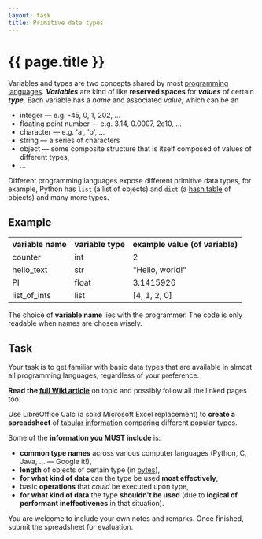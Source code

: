 ```yaml
---
layout: task
title: Primitive data types
---
```

{{ page.title }}
================

Variables and types are two concepts shared by most
[programming languages](http://en.wikipedia.org/wiki/Programming_language).
**_Variables_** are kind of like **reserved spaces** for **_values_** of
certain **_type_**. Each variable has a _name_ and associated _value_, which can be an

* integer — e.g. -45, 0, 1, 202, ...
* floating point number — e.g. 3.14, 0.0007, 2e10, ...
* character — e.g. 'a', 'b', ...
* string — a series of characters
* object — some composite structure that is itself composed of values of different types,
* ...

Different programming languages expose different primitive data types,
for example, Python has `list` (a list of objects) and `dict` (a [hash table](http://www.youtube.com/watch?v=MfhjkfocRR0)
of objects) and many more types.

Example
-------
<table>
<tr><th>variable name</th><th>variable type</th><th>example value (of variable)</th></tr>
<tr><td>counter</td><td>int</td><td>2</td></tr>
<tr><td>hello_text</td><td>str</td><td>"Hello, world!"</td></tr>
<tr><td>PI</td><td>float</td><td>3.1415926</td></tr>
<tr><td>list_of_ints</td><td>list</td><td>[4, 1, 2, 0]</td></tr>
</table>

The choice of **variable name** lies with the programmer. The code is only readable when names are chosen wisely.

Task
----
Your task is to get familiar with basic data types that are available in
almost all programming languages, regardless of your preference.

**Read the [full Wiki article](http://en.wikipedia.org/wiki/Primitive_data_type)**
on topic and possibly follow all the linked pages too.

Use LibreOffice Calc (a solid Microsoft Excel replacement) to **create a spreadsheet**
of [tabular information](http://en.wikipedia.org/wiki/Table_%28information%29)
comparing different popular types.

Some of the **information you MUST include** is:

* **common type names** across various computer languages (Python, C, Java, ... — Google it!),
* **length** of objects of certain type (in [bytes](http://simplyted.blogspot.com/2005/12/how-to-visualize-data.html)),
* **for what kind of data** can the type be used **most effectively**,
* basic **operations** that _could_ be executed upon type,
* **for what kind of data** the type **shouldn't be used** (due to
  **logical of performant ineffectivenes** in that situation).

You are welcome to include your own notes and remarks. Once finished,
submit the spreadsheet for evaluation.
